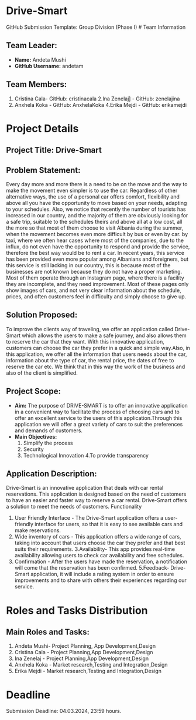 # Drive-Smart


GitHub Submission Template: Group Division (Phase I) # Team Information


## Team Leader:
- **Name:** Andeta Mushi
- **GitHub Username:** andetam

## Team Members:
1. Cristina Cala- GitHub: cristinacala
2.Ina Zenelaj] - GitHub: zenelajina
3. Anxhela Koka - GitHub: AnxhelaKoka
4.Erika Mejdi - GitHub: erikamejdi


# Project Details

## Project Title: Drive-Smart

## Problem Statement:
Every day more and more there is a need to be on the move and the way to make the movement even simpler is to use the car. Regardless of other alternative ways, the use of a personal car offers comfort, flexibility and above all you have the opportunity to move based on your needs, adapting to your schedules. Also, we notice that recently the number of tourists has increased in our country, and the majority of them are obviously looking for a safe trip, suitable to the schedules theirs and above all at a low cost, all the more so that most of them choose to visit Albania during the summer, when the movement becomes even more difficult by bus or even by car. by taxi, where we often hear cases where most of the companies, due to the influx, do not even have the opportunity to respond and provide the service, therefore the best way would be to rent a car. In recent years, this service has been provided even more popular among Albanians and foreigners, but this service is still lacking in our country, this is because most of the businesses are not known because they do not have a proper marketing. Most of them operate through an Instagram page, where there is a facility they are incomplete, and they need improvement. Most of these pages only show images of cars, and not very clear information about the schedule, prices, and often customers feel in difficulty and simply choose to give up.

## Solution Proposed:
To improve the clients way of traveling, we offer an application called Drive-Smart which allows the users to make a safe journey, and also allows them to reserve the car that they want. With this innovative application, customers can choose the car they prefer in a quick and simple way.Also, in this application, we offer all the information that users needs about the car,  information about the type of car, the rental price, the dates of free to reserve the car etc. We think that in this way the work of the business and also of the client is simplified.



## Project Scope:
- **Aim:** The purpose of  DRIVE-SMART is to offer an innovative application in a convenient way to facilitate the process of choosing cars and to offer an excellent service to the users of this application.Through this application we will offer a great variety of cars to suit the preferences and demands of customers.
- **Main Objectives:**
  1. Simplify the process
  2. Security
  3. Technological Innovation
4.To provide transparency

## Application Description:
Drive-Smart is an innovative application that deals with car rental reservations. This application is designed based on the need of customers to have an easier and faster way to reserve a car rental. Drive-Smart offers a solution to meet the needs of customers.
Functionality
1. User Friendly Interface - The Drive-Smart application offers a user-friendly interface for users,
   so that it is easy to see available cars and make reservations.
2. Wide inventory of cars - This application offers a wide range of cars, taking into account that
    users choose the car they prefer and that best suits their requirements.
3.Availability- This app provides real-time availability allowing users to check car availability and free schedules.
4. Confirmation - After the users have made the reservation, a notification will come that the reservation has been confirmed.
5.Feedback- Drive-Smart application, it will include a rating system in order to ensure improvements and to share with others their experiences regarding our service.



# Roles and Tasks Distribution


## Main Roles and Tasks:

1. Andeta Mushi-  Project Planning, App Development,Design
2. Cristina Cala - Project Planning,App Development,Design
3. Ina Zenelaj -  Project Planning,App Development,Design
4. Anxhela Koka - Market research,Testing and Integration,Design
5. Erika Mejdi - Market research,Testing and Integration,Design

# Deadline
Submission Deadline: 04.03.2024, 23:59 hours.
